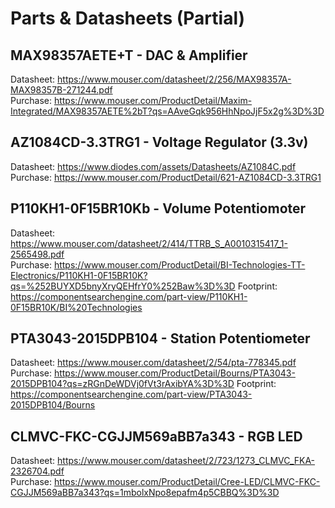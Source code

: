 # Parts & Datasheets (Partial) #

## MAX98357AETE+T - DAC & Amplifier ##

Datasheet: https://www.mouser.com/datasheet/2/256/MAX98357A-MAX98357B-271244.pdf  
Purchase: https://www.mouser.com/ProductDetail/Maxim-Integrated/MAX98357AETE%2bT?qs=AAveGqk956HhNpoJjF5x2g%3D%3D

## AZ1084CD-3.3TRG1 - Voltage Regulator (3.3v) ##

Datasheet: https://www.diodes.com/assets/Datasheets/AZ1084C.pdf  
Purchase: https://www.mouser.com/ProductDetail/621-AZ1084CD-3.3TRG1

## P110KH1-0F15BR10Kb - Volume Potentiomoter ##

Datasheet: https://www.mouser.com/datasheet/2/414/TTRB_S_A0010315417_1-2565498.pdf  
Purchase: https://www.mouser.com/ProductDetail/BI-Technologies-TT-Electronics/P110KH1-0F15BR10K?qs=%252BUYXD5bnyXryQEHfrY0%252Baw%3D%3D
Footprint: https://componentsearchengine.com/part-view/P110KH1-0F15BR10K/BI%20Technologies

## PTA3043-2015DPB104 - Station Potentiometer ##

Datasheet: https://www.mouser.com/datasheet/2/54/pta-778345.pdf  
Purchase:  https://www.mouser.com/ProductDetail/Bourns/PTA3043-2015DPB104?qs=zRGnDeWDVj0fVt3rAxibYA%3D%3D
Footprint: https://componentsearchengine.com/part-view/PTA3043-2015DPB104/Bourns

## CLMVC-FKC-CGJJM569aBB7a343 - RGB LED ##

Datasheet: https://www.mouser.com/datasheet/2/723/1273_CLMVC_FKA-2326704.pdf  
Purchase: https://www.mouser.com/ProductDetail/Cree-LED/CLMVC-FKC-CGJJM569aBB7a343?qs=1mbolxNpo8epafm4p5CBBQ%3D%3D